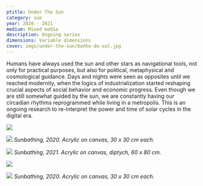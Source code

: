 ```yaml
---
ptitle: Under The Sun
category: sun
year: 2020 - 2021
medium: Mixed media
description: Ongoing series
dimensions: Variable dimensions
cover: imgs/under-the-sun/banho-de-sol.jpg
---
```

Humans have always used the sun and other stars as navigational tools, not only for practical purposes, but also for political, metaphysical and cosmological guidance. Days and nights were seen as opposites until we reached modernity, when the logics of industrialization started reshaping crucial aspects of social behavior and economic progress. Even though we are still somewhat guided by the sun, we are constantly having our circadian rhythms reprogrammed while living in a metropolis. This is an ongoing research to re-interpret the power and time of solar cycles in the digital era.

![]({{site.baseurl}}/imgs/under-the-sun/banhodesol_1_30x30.jpg)

![]({{site.baseurl}}/imgs/under-the-sun/banhodesol_2_30x30.jpg)
_Sunbathing, 2020. Acrylic on canvas, 30 x 30 cm each._

![]({{site.baseurl}}/imgs/under-the-sun/benhodesol_1_dipt_30x40.jpg)
_Sunbathing, 2021. Acrylic on canvas, diptych, 60 x 80 cm._

![]({{site.baseurl}}/imgs/under-the-sun/banhodesol_3_30x30.jpg)

![]({{site.baseurl}}/imgs/under-the-sun/banhodesol_4_30x30.jpg)
_Sunbathing, 2020. Acrylic on canvas, 30 x 30 cm each._
